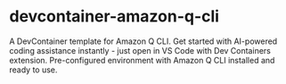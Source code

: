 # devcontainer-amazon-q-cli
A DevContainer template for Amazon Q CLI. Get started with AI-powered coding assistance instantly - just open in VS Code with Dev Containers extension. Pre-configured environment with Amazon Q CLI installed and ready to use.
